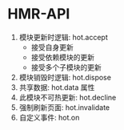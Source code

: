 # HMR-API
1. 模块更新时逻辑: hot.accept
   * 接受自身更新
   * 接受依赖模块的更新
   * 接受多个子模块的更新
2. 模块销毁时逻辑: hot.dispose
3. 共享数据: hot.data 属性
4. 此模块不可热更新: hot.decline
5. 强制刷新页面: hot.invalidate
6. 自定义事件: hot.on
